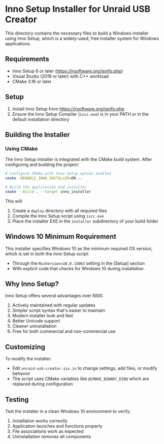 # Inno Setup Installer for Unraid USB Creator

This directory contains the necessary files to build a Windows installer using Inno Setup, which is a widely-used, free installer system for Windows applications.

## Requirements

- Inno Setup 6 or later (https://jrsoftware.org/isinfo.php)
- Visual Studio (2019 or later) with C++ workload
- CMake 3.16 or later

## Setup

1. Install Inno Setup from https://jrsoftware.org/isinfo.php
2. Ensure the Inno Setup Compiler (`iscc.exe`) is in your PATH or in the default installation directory

## Building the Installer

### Using CMake

The Inno Setup installer is integrated with the CMake build system. After configuring and building the project:

```bash
# Configure CMake with Inno Setup option enabled
cmake -DENABLE_INNO_INSTALLER=ON ..

# Build the application and installer
cmake --build . --target inno_installer
```

This will:
1. Create a `deploy` directory with all required files
2. Compile the Inno Setup script using `iscc.exe`
3. Place the installer EXE in the `installer` subdirectory of your build folder

## Windows 10 Minimum Requirement

This installer specifies Windows 10 as the minimum required OS version, which is set in both the Inno Setup script:
- Through the `MinVersion=10.0.15063` setting in the [Setup] section
- With explicit code that checks for Windows 10 during installation

## Why Inno Setup?

Inno Setup offers several advantages over NSIS:
1. Actively maintained with regular updates
2. Simpler script syntax that's easier to maintain
3. Modern installer look and feel
4. Better Unicode support
5. Cleaner uninstallation
6. Free for both commercial and non-commercial use

## Customizing

To modify the installer:

- Edit `unraid-usb-creator.iss.in` to change settings, add files, or modify behavior
- The script uses CMake variables like `@CMAKE_BINARY_DIR@` which are replaced during configuration

## Testing

Test the installer in a clean Windows 10 environment to verify:

1. Installation works correctly
2. Application launches and functions properly
3. File associations work as expected
4. Uninstallation removes all components 
